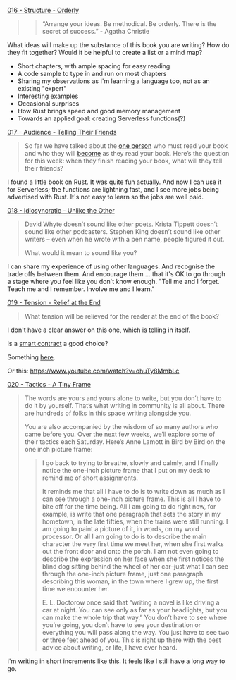 [016 - Structure - Orderly](https://wc3.akimbo.com/t/kindling-016-structure-orderly/66312)

> > “Arrange your ideas. Be methodical. Be orderly. There is the secret of success.” - Agatha Christie
>
What ideas will make up the substance of this book you are writing? How do they fit together? Would it be helpful to create a list or a mind map?

* Short chapters, with ample spacing for easy reading
* A code sample to type in and run on most chapters
* Sharing my observations as I'm learning a language too, not as an existing "expert"
* Interesting examples
* Occasional surprises
* How Rust brings speed and good memory management
* Towards an applied goal: creating Serverless functions(?)

[017 - Audience - Telling Their Friends](https://wc3.akimbo.com/t/kindling-017-audience-telling-their-friends/66330)

> So far we have talked about the [one person](https://wc3.akimbo.com/t/kindling-003-audience-just-one/64557) who must read your book and who they will [become](https://wc3.akimbo.com/t/kindling-010-audience-becoming/65388) as they read your book. Here’s the question for this week: when they finish reading your book, what will they tell their friends?

I found a little book on Rust. It was quite fun actually. And now I can use it for Serverless; the functions are lightning fast, and I see more jobs being advertised with Rust. It's not easy to learn so the jobs are well paid.

[018 - Idiosyncratic - Unlike the Other](https://wc3.akimbo.com/t/kindling-018-idiosyncratic-unlike-the-other/66331)

>David Whyte doesn’t sound like other poets. Krista Tippett doesn’t sound like other podcasters. Stephen King doesn’t sound like other writers – even when he wrote with a pen name, people figured it out.
>
>What would it mean to sound like you?

I can share my experience of using other languages. And recognise the trade offs between them. And encourage them ... that it's OK to go through a stage where you feel like you don't know enough. "Tell me and I forget. Teach me and I remember. Involve me and I learn."

[019 - Tension - Relief at the End](https://wc3.akimbo.com/t/kindling-019-tension-relief-at-the-end/66332)

> What tension will be relieved for the reader at the end of the book?

I don't have a clear answer on this one, which is telling in itself.

Is a [smart contract](https://docs.near.org/docs/develop/contracts/rust/intro) a good choice?

Something [here](https://research.mozilla.org/rust/).

Or this: https://www.youtube.com/watch?v=ohuTy8MmbLc

[020 - Tactics - A Tiny Frame](https://wc3.akimbo.com/t/kindling-020-tactics-a-tiny-frame/66333)

>The words are yours and yours alone to write, but you don’t have to do it by yourself. That’s what writing in community is all about. There are hundreds of folks in this space writing alongside you.
>
>You are also accompanied by the wisdom of so many authors who came before you. Over the next few weeks, we’ll explore some of their tactics each Saturday. Here’s Anne Lamott in Bird by Bird on the one inch picture frame:
>
>>I go back to trying to breathe, slowly and calmly, and I finally notice the one-inch picture frame that I put on my desk to remind me of short assignments.
>>
>>It reminds me that all I have to do is to write down as much as I can see through a one-inch picture frame. This is all I have to bite off for the time being. All I am going to do right now, for example, is write that one paragraph that sets the story in my hometown, in the late fifties, when the trains were still running. I am going to paint a picture of it, in words, on my word processor. Or all I am going to do is to describe the main character the very first time we meet her, when she first walks out the front door and onto the porch. I am not even going to describe the expression on her face when she first notices the blind dog sitting behind the wheel of her car–just what I can see through the one-inch picture frame, just one paragraph describing this woman, in the town where I grew up, the first time we encounter her.
>>
>>E. L. Doctorow once said that “writing a novel is like driving a car at night. You can see only as far as your headlights, but you can make the whole trip that way.” You don’t have to see where you’re going, you don’t have to see your destination or everything you will pass along the way. You just have to see two or three feet ahead of you. This is right up there with the best advice about writing, or life, I have ever heard.

I'm writing in short increments like this. It feels like I still have a long way to go.


